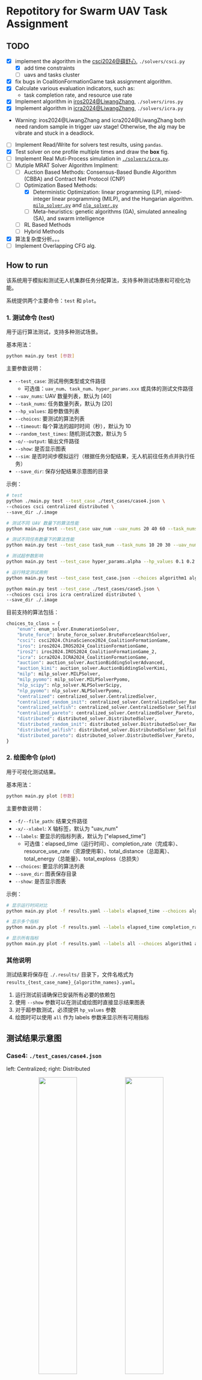 # Repotitory for Swarm UAV Task Assignment

## TODO

- [x] implement the algorithm in the [csci2024@薛舒心](https://doi.org/10.1360/ssi-2024-0167), `./solvers/csci.py`
  - [x] add time constraints
  - [ ] uavs and tasks cluster
- [x] fix bugs in CoalitionFormationGame task assignment algorithm.
- [x] Calculate various evaluation indicators, such as:
  - task completion rate, and resource use rate
- [x] Implement algorithm in [iros2024@LiwangZhang](https://doi.org/10.1109/IROS58592.2024.10801429), `./solvers/iros.py`
- [x] Implement algorithm in [icra2024@LiwangZhang](https://doi.org/10.1109/ICRA57147.2024.10611476), `./solvers/icra.py`
- Warning: iros2024@LiwangZhang and icra2024@LiwangZhang both need random sample in trigger uav stage! Otherwise, the alg may be vibrate and stuck in a deadlock.
- [ ] Implement Read/Write for solvers test results, using `pandas`.
- [x] Test solver on one profile multiple times and draw the **box** fig.
- [ ] Implement Real Muti-Process simulation in [`./solvers/icra.py`](./solvers/icra2024.py).
- [ ] Mutiple MRAT Solver Algorithm Implment:
  - [ ] Auction Based Methods: Consensus-Based Bundle Algorithm (CBBA) and Contract Net Protocol (CNP)
  - [ ] Optimization Based Methods:
    - [x] Deterministic Optimization: linear programming (LP), mixed-integer linear programming (MILP), and the Hungarian algorithm. [`milp_solver.py`](./solvers/milp_solver.py) and [`nlp_solver.py`](./solvers/nlp_solver.py)
    - [ ] Meta-heuristics: genetic algorithms (GA), simulated annealing (SA), and swarm intelligence
  - [ ] RL Based Methods
  - [ ] Hybrid Methods
- [x] 算法复杂度分析。。。
- [ ] Implement Overlapping CFG alg.

## How to run

该系统用于模拟和测试无人机集群任务分配算法，支持多种测试场景和可视化功能。

系统提供两个主要命令：`test` 和 `plot`。

### 1. 测试命令 (test)

用于运行算法测试，支持多种测试场景。

基本用法：

```bash
python main.py test [参数]
```

主要参数说明：

- `--test_case`: 测试用例类型或文件路径
  - 可选值：`uav_num`、`task_num`、`hyper_params.xxx` 或具体的测试文件路径
- `--uav_nums`: UAV 数量列表，默认为 [40]
- `--task_nums`: 任务数量列表，默认为 [20]
- `--hp_values`: 超参数值列表
- `--choices`: 要测试的算法列表
- `--timeout`: 每个算法的超时时间（秒），默认为 10
- `--random_test_times`: 随机测试次数，默认为 5
- `-o/--output`: 输出文件路径
- `--show`: 是否显示图表
- `--sim`: 是否时间步模拟运行（根据任务分配结果，无人机前往任务点并执行任务）
- `--save_dir`: 保存分配结果示意图的目录

示例：

```bash
# test
python ./main.py test --test_case ./test_cases/case4.json \
--choices csci centralized distributed \
--save_dir ./.image

# 测试不同 UAV 数量下的算法性能
python main.py test --test_case uav_num --uav_nums 20 40 60 --task_nums 20 --choices algorithm1 algorithm2

# 测试不同任务数量下的算法性能
python main.py test --test_case task_num --task_nums 10 20 30 --uav_nums 40 --choices algorithm1 algorithm2

# 测试超参数影响
python main.py test --test_case hyper_params.alpha --hp_values 0.1 0.2 0.3 --choices algorithm1

# 运行特定测试用例
python main.py test --test_case test_case.json --choices algorithm1 algorithm2

python main.py test --test_case ./test_cases/case5.json \
--choices csci iros icra centralized distributed \
--save_dir ./.image

```

目前支持的算法包括：

```py
choices_to_class = {
    "enum": enum_solver.EnumerationSolver,
    "brute_force": brute_force_solver.BruteForceSearchSolver,
    "csci": csci2024.ChinaScience2024_CoalitionFormationGame,
    "iros": iros2024.IROS2024_CoalitionFormationGame,
    "iros2": iros2024.IROS2024_CoalitionFormationGame_2,
    "icra": icra2024.ICRA2024_CoalitionFormationGame,
    "auction": auction_solver.AuctionBiddingSolverAdvanced,
    "auction_kimi": auction_solver.AuctionBiddingSolverKimi,
    "milp": milp_solver.MILPSolver,
    "milp_pyomo": milp_solver.MILPSolverPyomo,
    "nlp_scipy": nlp_solver.NLPSolverScipy,
    "nlp_pyomo": nlp_solver.NLPSolverPyomo,
    "centralized": centralized_solver.CentralizedSolver,
    "centralized_random_init": centralized_solver.CentralizedSolver_RandomInit,
    "centralized_selfish": centralized_solver.CentralizedSolver_Selfish,
    "centralized_pareto": centralized_solver.CentralizedSolver_Pareto,
    "distributed": distributed_solver.DistributedSolver,
    "distributed_random_init": distributed_solver.DistributedSolver_RandomInit,
    "distributed_selfish": distributed_solver.DistributedSolver_Selfish,
    "distributed_pareto": distributed_solver.DistributedSolver_Pareto,
}
```

### 2. 绘图命令 (plot)

用于可视化测试结果。

基本用法：

```bash
python main.py plot [参数]
```

主要参数说明：

- `-f/--file_path`: 结果文件路径
- `-x/--xlabel`: X 轴标签，默认为 "uav_num"
- `--labels`: 要显示的指标列表，默认为 ["elapsed_time"]
  - 可选值：elapsed_time（运行时间）、completion_rate（完成率）、resource_use_rate（资源使用率）、total_distance（总距离）、total_energy（总能量）、total_exploss（总损失）
- `--choices`: 要显示的算法列表
- `--save_dir`: 图表保存目录
- `--show`: 是否显示图表

示例：

```bash
# 显示运行时间对比
python main.py plot -f results.yaml --labels elapsed_time --choices algorithm1 algorithm2

# 显示多个指标
python main.py plot -f results.yaml --labels elapsed_time completion_rate --choices algorithm1 algorithm2

# 显示所有指标
python main.py plot -f results.yaml --labels all --choices algorithm1 algorithm2
```

### 其他说明

测试结果将保存在 `./.results/` 目录下，文件名格式为 `results_{test_case_name}_{algorithm_names}.yaml`。

1. 运行测试前请确保已安装所有必要的依赖包
2. 使用 `--show` 参数可以在测试或绘图时直接显示结果图表
3. 对于超参数测试，必须提供 `hp_values` 参数
4. 绘图时可以使用 `all` 作为 labels 参数来显示所有可用指标

## 测试结果示意图

### Case4: `./test_cases/case4.json`

<!-- Centralized_case4
Distributed_case4
CSCI2024_Xue_case4
ICRA2024_LiwangZhang_case4
IROS2024_LiwangZhang_case4 -->

left: Centralized; right: Distributed

<p align="center"> 
<img src="./assets/cases/Centralized_case4.png" width=45%/> 
<img src="./assets/cases/Distributed_case4.png" width=45%/> 
</p>

left: IROS2024_LiwangZhang; right: ICRA2024_LiwangZhang

<p align="center"> 
<img src="./assets/cases/IROS2024_LiwangZhang_case4.png" width=45%/> 
<img src="./assets/cases/ICRA2024_LiwangZhang_case4.png" width=45%/> 
</p>

CSCI2024_Xue_case4

<p align="center"> 
<img src="./assets/cases/CSCI2024_Xue_case4.png" width=45%/> 
</p>

### Ramdom Test and Compare

#### 改变无人机数量：

<p align="center"> 
<img src="./assets/uav_num_all_0518/completion_rate_uav_num.png" width=45%/> 
<img src="./assets/uav_num_all_0518/elapsed_time_uav_num.png" width=45%/> 
</p>

<p align="center"> 
<img src="./assets/uav_num_all_0518/resource_use_rate_uav_num.png" width=45%/> 
<img src="./assets/uav_num_all_0518/total_distance_uav_num.png" width=45%/> 
</p>

<p align="center"> 
<img src="./assets/uav_num_all_0518/total_energy_uav_num.png" width=45%/> 
<img src="./assets/uav_num_all_0518/total_exploss_uav_num.png" width=45%/> 
</p>

#### 改变任务数量：

<p align="center"> 
<img src="./assets/task_num_all_0518/completion_rate_task_num.png" width=45%/> 
<img src="./assets/task_num_all_0518/elapsed_time_task_num.png" width=45%/> 
</p>

<p align="center"> 
<img src="./assets/task_num_all_0518/resource_use_rate_task_num.png" width=45%/> 
<img src="./assets/task_num_all_0518/total_distance_task_num.png" width=45%/> 
</p>

<p align="center"> 
<img src="./assets/task_num_all_0518/total_energy_task_num.png" width=45%/>
<img src="./assets/task_num_all_0518/total_exploss_task_num.png" width=45%/>
</p>

#### 改变超参数: 资源贡献权重 `resource_contribution_weight`

<!-- dir: results_hyper_params.resource_contribution_weight_all_0519 -->

<p align="center"> 
<img src="./assets/results_hyper_params.resource_contribution_weight_all_0519/completion_rate_hyper_params.resource_contribution_weight.png" width=45%/>
<img src="./assets/results_hyper_params.resource_contribution_weight_all_0519/elapsed_time_hyper_params.resource_contribution_weight.png" width=45%/>
</p>

<p align="center"> 
<img src="./assets/results_hyper_params.resource_contribution_weight_all_0519/resource_use_rate_hyper_params.resource_contribution_weight.png" width=45%/>
<img src="./assets/results_hyper_params.resource_contribution_weight_all_0519/total_distance_hyper_params.resource_contribution_weight.png" width=45%/>
</p>

<p align="center"> 
<img src="./assets/results_hyper_params.resource_contribution_weight_all_0519/total_energy_hyper_params.resource_contribution_weight.png" width=45%/>
<img src="./assets/results_hyper_params.resource_contribution_weight_all_0519/total_exploss_hyper_params.resource_contribution_weight.png" width=45%/>
</p>

#### 改变超参数: 路径成本权重 `path_cost_weight`

<!-- dir: results_hyper_params.path_cost_weight_all_0519 -->

<p align="center"> 
<img src="./assets/results_hyper_params.path_cost_weight_all_0519/completion_rate_hyper_params.path_cost_weight.png" width=45%/>
<img src="./assets/results_hyper_params.path_cost_weight_all_0519/elapsed_time_hyper_params.path_cost_weight.png" width=45%/>
</p>

<p align="center"> 
<img src="./assets/results_hyper_params.path_cost_weight_all_0519/resource_use_rate_hyper_params.path_cost_weight.png" width=45%/>
<img src="./assets/results_hyper_params.path_cost_weight_all_0519/total_distance_hyper_params.path_cost_weight.png" width=45%/>
</p>

<p align="center"> 
<img src="./assets/results_hyper_params.path_cost_weight_all_0519/total_energy_hyper_params.path_cost_weight.png" width=45%/>
<img src="./assets/results_hyper_params.path_cost_weight_all_0519/total_exploss_hyper_params.path_cost_weight.png" width=45%/>
</p>

#### 消融实验: 最大加权匹配初始化 vs 随机初始化

<!-- uav_num_all_ablation_0519 -->

<p align="center"> 
<img src="./assets/uav_num_all_ablation_0519/completion_rate_uav_num.png" width=45%/> 
<img src="./assets/uav_num_all_ablation_0519/elapsed_time_uav_num.png" width=45%/> 
</p>

<p align="center"> 
<img src="./assets/uav_num_all_ablation_0519/resource_use_rate_uav_num.png" width=45%/> 
<img src="./assets/uav_num_all_ablation_0519/total_distance_uav_num.png" width=45%/> 
</p>

<p align="center"> 
<img src="./assets/uav_num_all_ablation_0519/total_energy_uav_num.png" width=45%/>
<img src="./assets/uav_num_all_ablation_0519/total_exploss_uav_num.png" width=45%/>
</p>

#### 偏好关系对比实验

<!-- uav_num_all_preference_0519 -->

<p align="center">
<img src="./assets/uav_num_all_preference_0519/completion_rate_uav_num.png" width=45%/>
<img src="./assets/uav_num_all_preference_0519/elapsed_time_uav_num.png" width=45%/>
</p>

<p align="center">
<img src="./assets/uav_num_all_preference_0519/resource_use_rate_uav_num.png" width=45%/>
<img src="./assets/uav_num_all_preference_0519/total_distance_uav_num.png" width=45%/>
</p>

<p align="center">
<img src="./assets/uav_num_all_preference_0519/total_energy_uav_num.png" width=45%/>
<img src="./assets/uav_num_all_preference_0519/total_exploss_uav_num.png" width=45%/>
</p>

## Project Structure

### 1. framework 目录

核心框架实现，包含基础组件和功能模块。

```bash
framework/
├── __init__.py           # 包初始化文件
├── base.py               # 基础类和接口定义
├── task.py               # 任务相关定义
├── uav.py                # UAV（无人机）相关定义
├── coalition_manager.py  # 联盟管理模块
├── mrta_solver.py        # 多机器人任务分配求解器
├── sim.py                # 时间步模拟
├── test.py               # 测试框架
└── utils.py              # 工具函数
```

- `base.py`: 定义系统的基础类和接口
- `coalition_manager.py`: 负责管理无人机联盟的形成和协调
- `mrta_solver.py`: 多机器人任务分配问题的求解器接口
- `sim.py`: 系统仿真模块，用于模拟无人机集群的运行
- `task.py`: 定义任务相关的数据结构和操作
- `test.py`: 测试框架，用于评估算法性能
- `uav.py`: 定义无人机相关的属性和行为
- `utils.py`: 提供各种工具函数

### 2. solvers 目录

包含各种任务分配算法的实现。

```bash
solvers/
├── __init__.py           # 包初始化文件
├── driver.py             # 求解器驱动模块
├── csci2024.py           # CSCI 2024 算法实现
├── iros2024.py           # IROS 2024 算法实现
├── icra2024.py           # ICRA 2024 算法实现
├── centralized_solver.py # 集中式求解器
├── distributed_solver.py # 分布式求解器
├── auction_solver.py     # 拍卖算法求解器
├── enum_solver.py        # 枚举求解器
├── milp_solver.py        # 混合整数线性规划求解器
├── nlp_solver.py         # 非线性规划求解器
├── brute_force_solver.py # 暴力求解器
└── utils.py              # 工具函数
```

- `auction_solver.py`: 实现基于拍卖机制的任务分配算法
- `brute_force_solver.py`: 实现暴力搜索算法
- `centralized_solver.py`: 实现集中式任务分配算法
- `distributed_solver.py`: 实现分布式任务分配算法
- `driver.py`: 负责管理和调用不同的求解器
- `milp_solver.py`: 实现混合整数线性规划算法
- `nlp_solver.py`: 实现非线性规划算法
- `csci2024.py`/`icra2024.py`/`iros2024.py`: 特定会议论文的算法实现

1. 开发新算法时，建议在 `solvers` 目录下创建新的求解器文件
2. 修改核心功能时，主要关注 `framework` 目录下的相关模块
3. 测试新算法时，使用 `framework/test.py` 提供的测试框架
4. 工具函数可以根据需要放在对应目录的 `utils.py` 中

5. 添加新的求解器时，需要确保在 `solvers/__init__.py` 和 `solvers/driver.py` 中正确注册
6. 修改核心接口时，需要确保向后兼容性
7. 建议遵循项目的代码风格和命名规范
8. 在添加新功能时，注意更新相应的测试用例

---

- `src/`:

  - `base.py`: base class for the project.
  - `uav.py`: the class for `UAV` and `UAVManager`.
  - `task.py`: the class for `Task` and `TaskManager`.
  - `coalition.py`: the class for `CoalitionSet`.
  - `utils.py`: the utility functions.
  - `task_assign.py`: implement `EnumerationAlgorithm`.
  - `game.py`: implement `CoalitionFormationGame`.
  - `sim.py`: the main simulation script.
  - `gen.py`: generate test data, in json format.

- `tests/`
  - case0.json: 3 uavs, 2 tasks; no coalition.
  - case1.json: 5 uavs, 2 tasks.
  - case2.json: 5 uavs, 3 tasks.
  - case3.json: 10 uavs, 5 tasks.
  - case4.json: 50 uavs, 5 tasks.

## Reference Commands

```bash
# vary uav nums
$ python ./main.py --test_case uav_num --choices all --random_test_times 25 --uav_nums 10 20 50 80 100

# vary task nums
$ python ./main.py --test_case task_num --choices iros csci --random_test_times 25 --task_nums 10 20 50 80 100

# vary hyper params
$ python ./main.py --test_case hyper_params.path_cost_weight --choices csci --random_test_times 20 --hp_values 1.0 2.0 4.0 8.0 16.0 50.0

# test case4.json
python ./main.py test --test_case ./test_cases/case4.json --choices csci

# test uav num
python ./main.py test --test_case uav_num --choices all --random_test_times 5 --uav_nums 10 20 40 80 --task_nums 20 -o ./.results/results_uav_num_all_0329.yaml
python ./main.py plot -f ./.results/results_uav_num_all_0329.yaml -x uav_num --labels all

# test task num
python ./main.py test --test_case task_num --choices all --random_test_times 5 --task_nums 10 20 40 80 --uav_nums 20 -o ./.results/results_task_num_all_0329.yaml
python ./main.py plot -f ./.results/results_task_num_all_0329.yaml -x task_num --labels all

# test hyper params
## 资源贡献权重
python ./main.py test --test_case hyper_params.resource_contribution_weight --choices all --random_test_times 20 --hp_values -10.0 -1.0 0.0 1.0 4.0 8.0 16.0 -o ./.results/results_hyper_params.resource_contribution_weight_all_0329.yaml
python ./main.py plot -f ./.results/results_hyper_params.resource_contribution_weight_all_0329.yaml -x hyper_params.resource_contribution_weight --labels all --show --save_dir ./.results/results_hyper_params.resource_contribution_weight_all_0329

## 路径成本权重
python ./main.py test --test_case hyper_params.path_cost_weight --choices all --random_test_times 20 --hp_values -10.0 -1.0 0.0 1.0 2.0 4.0 8.0 16.0 -o ./.results/results_hyper_params.path_cost_weight_all_0329.yaml
python ./main.py plot -f ./.results/results_hyper_params.path_cost_weight_all_0329.yaml -x hyper_params.path_cost_weight --labels all

## 威胁权重
python ./main.py test --test_case hyper_params.threat_loss_weight --choices all --random_test_times 20 --hp_values -10.0 -1.0 0.0 1.0 4.0 8.0 16.0 -o ./.results/results_hyper_params_threat_loss_weight_all_0329.yaml
python ./main.py plot -f ./.results/results_hyper_params_threat_loss_weight_all_0329.yaml -x hyper_params.threat_loss_weight --labels all

python ./main.py test --test_case uav_num --choices all --random_test_times 25 --uav_nums 10 20 50 80 100 --task_nums 10

## 最大迭代次数
python ./main.py test --test_case hyper_params.max_iter --choices all --random_test_times 20 --hp_values 1 2 3 4 10 15 -o ./.results/results_hyper_params_max_iter_all_0329.yaml
python ./main.py plot -f ./.results/results_hyper_params_max_iter_all_0329.yaml -x hyper_params.max_iter --labels all


python ./main.py plot -f ./.results/results_uav_num_all.json -x uav_num --labels all

# test uav num
python ./main.py test --test_case uav_num --choices centralized csci --random_test_times 5 --uav_nums 10 20 40 80 160 --task_nums 20 -o ./.results/results_uav_num_0516.yaml
python ./main.py plot -f ./.results/results_uav_num_0516.yaml -x uav_num --labels all


# 0518
## uav num
python ./main.py test --test_case uav_num --choices csci iros icra centralized distributed --random_test_times 20 --uav_nums 10 20 40 80 160 320 --task_nums 30 -o ./.results/results_uav_num_0518.yaml

python ./main.py plot -f  ./.results/results_uav_num_06.yaml -x uav_num --labels all --choices CSCI2024_Xue IROS2024_LiwangZhang ICRA2024_LiwangZhang Centralized Distributed --show
# --save_dir ./.results/uav_num_all_06/  

python ./main.py plot -f ./.results/results_uav_num_all_0518.yaml -x uav_num --labels all --choices CSCI2024_Xue IROS2024_LiwangZhang ICRA2024_LiwangZhang Centralized Distributed --save_dir ./.results/uav_num_all_0518/  --show

## task num
python ./main.py test --test_case task_num --choices csci iros icra centralized distributed --random_test_times 20 --uav_nums 40  --task_nums 10 20 40 80 160 -o ./.results/results_task_num_0518.yaml

python ./main.py plot -f ./.results/results_task_num_0518.yaml -x task_num --labels all --choices CSCI2024_Xue IROS2024_LiwangZhang ICRA2024_LiwangZhang Centralized Distributed --save_dir ./.results/task_num_all_0518/  --show

## hyper params
### resource contribution weight
python ./main.py test --test_case hyper_params.resource_contribution_weight --choices all --random_test_times 20 --hp_values -64.0 -10.0 -1.0 0.0 1.0 4.0 8.0 16.0 64.0 -o ./.results/results_hyper_params.resource_contribution_weight_all_0519.yaml

python ./main.py test --test_case hyper_params.resource_contribution_weight --choices all --random_test_times 10 --hp_values -10.0 -1.0 0.0 4.0 8.0 16.0 -o ./.results/results_hyper_params.resource_contribution_weight_all_06.yaml

python ./main.py plot -f ./.results/results_hyper_params.resource_contribution_weight_all_06.yaml -x hyper_params.resource_contribution_weight --labels all  --show 

python ./main.py plot -f ./.results/results_hyper_params.resource_contribution_weight_all_0519.yaml -x hyper_params.resource_contribution_weight --labels all --choices CSCI2024_Xue IROS2024_LiwangZhang ICRA2024_LiwangZhang Centralized Distributed  --show --save_dir ./.results/results_hyper_params.resource_contribution_weight_all_0519

### path cost weight
python ./main.py test --test_case hyper_params.path_cost_weight --choices all --random_test_times 20 --hp_values -10.0 -1.0 0.0 1.0 4.0 8.0 16.0 64.0 -o ./.results/results_hyper_params.path_cost_weight_all_0519.yaml

python ./main.py plot -f ./.results/results_hyper_params.path_cost_weight_all_0519.yaml -x hyper_params.path_cost_weight --labels all --show --save_dir ./.results/results_hyper_params.path_cost_weight_all_0519

### threat loss weight
python ./main.py test --test_case hyper_params.threat_loss_weight --choices all --random_test_times 20 --hp_values -10.0 -1.0 0.0 1.0 4.0 8.0 16.0 64.0 -o ./.results/results_hyper_params.threat_loss_weight_all_0519.yaml

python ./main.py plot -f ./.results/results_hyper_params.threat_loss_weight_all_0519.yaml -x hyper_params.threat_loss_weight --labels all --show --save_dir ./.results/results_hyper_params.threat_loss_weight_all_0519

### resource waste weight
python ./main.py test --test_case hyper_params.resource_waste_weight --choices centralized distributed --random_test_times 20 --hp_values -10.0 -1.0 0.0 1.0 4.0 8.0 16.0 64.0 -o ./.results/results_hyper_params.resource_waste_weight_all_0519.yaml

python ./main.py plot -f ./.results/results_hyper_params.resource_waste_weight_all_0519.yaml -x hyper_params.resource_waste_weight --labels all --show --save_dir ./.results/results_hyper_params.resource_waste_weight_all_0519

## example [TODO]

## Ablation Study

python ./main.py test --test_case uav_num --choices centralized distributed centralized_random_init distributed_random_init --random_test_times 10 --uav_nums 10 20 40 80 --task_nums 30 -o ./.results/results_uav_num_ablation_06.yaml

python ./main.py plot -f ./.results/results_uav_num_ablation_06.yaml -x uav_num --labels all --show

### uav num
python ./main.py test --test_case uav_num --choices centralized distributed centralized_random_init distributed_random_init --random_test_times 20 --uav_nums 10 20 40 80 160 320 --task_nums 30 -o ./.results/results_uav_num_ablation_0519.yaml

python ./main.py plot -f ./.results/results_uav_num_ablation_0519.yaml -x uav_num --labels all --save_dir ./.results/uav_num_all_ablation_0519/  --show

### task num
python ./main.py test --test_case task_num --choices centralized distributed centralized_random_init distributed_random_init --random_test_times 20 --uav_nums 40  --task_nums 10 20 40 80 160 -o ./.results/results_task_num_ablation_0519.yaml

python ./main.py plot -f ./.results/results_task_num_ablation_0519.yaml -x task_num --labels all --save_dir ./.results/task_num_all_ablation_0519/  --show

### preference
python ./main.py test --test_case uav_num --choices centralized centralized_selfish centralized_pareto distributed distributed_selfish distributed_pareto --random_test_times 20 --uav_nums 10 20 40 80 --task_nums 30 -o ./.results/results_uav_num_preference_0519.yaml

python ./main.py plot -f ./.results/results_uav_num_preference_0519.yaml -x uav_num --labels all  --save_dir ./.results/uav_num_all_preference_0519/
--show

## hyper params
### resource contribution weight
python ./main.py test --test_case uav_num --choices  centralized_selfish centralized_pareto  distributed_selfish distributed_pareto --random_test_times 1 --uav_nums 80  --task_nums 30
$$
## exchange
python ./main.py test --test_case uav_num \
--choices centralized centralized_exchange \
--random_test_times 10 \
--uav_nums 10 20 40 80 120 160 320 --task_nums 100 \
-o ./.results/results_uav_num_exchange_0526.yaml

python ./main.py plot -f ./.results/results_uav_num_exchange_0526.yaml -x uav_num --labels all --save_dir ./.results/uav_num_all_exchange_0526/ --show

```

```py
all_labels = [
    "elapsed_time",
    "completion_rate",
    "resource_use_rate",
    "total_distance",
    "total_energy",
    "total_exploss",
]
```
